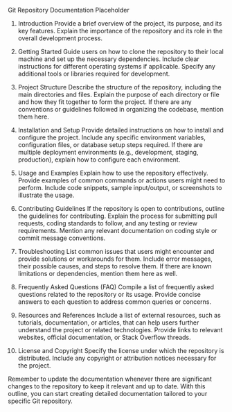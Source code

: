 Git Repository Documentation Placeholder
1. Introduction
Provide a brief overview of the project, its purpose, and its key features. Explain the importance of the repository and its role in the overall development process.

2. Getting Started
Guide users on how to clone the repository to their local machine and set up the necessary dependencies. Include clear instructions for different operating systems if applicable. Specify any additional tools or libraries required for development.

3. Project Structure
Describe the structure of the repository, including the main directories and files. Explain the purpose of each directory or file and how they fit together to form the project. If there are any conventions or guidelines followed in organizing the codebase, mention them here.

4. Installation and Setup
Provide detailed instructions on how to install and configure the project. Include any specific environment variables, configuration files, or database setup steps required. If there are multiple deployment environments (e.g., development, staging, production), explain how to configure each environment.

5. Usage and Examples
Explain how to use the repository effectively. Provide examples of common commands or actions users might need to perform. Include code snippets, sample input/output, or screenshots to illustrate the usage.

6. Contributing Guidelines
If the repository is open to contributions, outline the guidelines for contributing. Explain the process for submitting pull requests, coding standards to follow, and any testing or review requirements. Mention any relevant documentation on coding style or commit message conventions.

7. Troubleshooting
List common issues that users might encounter and provide solutions or workarounds for them. Include error messages, their possible causes, and steps to resolve them. If there are known limitations or dependencies, mention them here as well.

8. Frequently Asked Questions (FAQ)
Compile a list of frequently asked questions related to the repository or its usage. Provide concise answers to each question to address common queries or concerns.

9. Resources and References
Include a list of external resources, such as tutorials, documentation, or articles, that can help users further understand the project or related technologies. Provide links to relevant websites, official documentation, or Stack Overflow threads.

10. License and Copyright
Specify the license under which the repository is distributed. Include any copyright or attribution notices necessary for the project.

Remember to update the documentation whenever there are significant changes to the repository to keep it relevant and up to date. With this outline, you can start creating detailed documentation tailored to your specific Git repository.
